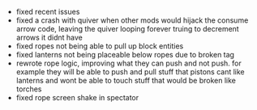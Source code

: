 - fixed recent issues
- fixed a crash with quiver when other mods would hijack the consume arrow code, leaving the quiver looping forever truing to decrement arrows it didnt have
- fixed ropes not being able to pull up block entities
- fixed lanterns not being placeable below ropes due to broken tag
- rewrote rope logic, improving what they can push and not push. for example they will be able to push and pull stuff that pistons cant like lanterns and wont be able to touch stuff that would be broken like torches
- fixed rope screen shake in spectator